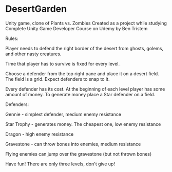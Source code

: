 # DesertGarden

Unity game, clone of Plants vs. Zombies
Created as a project while studying Complete Unity Game Developer Course on Udemy by Ben Tristem

Rules:

Player needs to defend the right border of the desert from ghosts, golems, and other nasty creatures.

Time that player has to survive is fixed for every level.

Choose a defender from the top right pane and  place it on a desert field. The field is a grid. Expect defenders to snap to it.

Every defender has its cost. At the beginning of each level player has some amount of money. To generate money place a Star defender on a field.

Defenders:

Gennie - simplest defender, medium enemy resistance

Star Trophy - generates money. The cheapest one, low enemy resistance

Dragon - high enemy resistance

Gravestone - can throw bones into enemies, medium resistance

Flying enemies can jump over the gravestone (but not thrown bones)


Have fun!
There are only three levels, don't give up!
